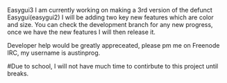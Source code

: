 
Easygui3
I am currently working on making a 3rd version of the defunct Easygui(easygui2) I will be adding two key new features which are color and size. You can check the development branch for any new progress, once we have the new features I will then release it. 

Developer help would be greatly appreceated, please pm me on Freenode IRC, my username is austinprog. 

#Due to school, I will not have much time to contirbute to this project until breaks.
